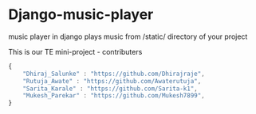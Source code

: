 # Django-music-player
music player in django plays music from /static/ directory of your project

This is our TE mini-project
    - contributers

```javascript
{
    "Dhiraj_Salunke" : "https://github.com/Dhirajraje",
    "Rutuja_Awate" : "https://github.com/Awaterutuja",
    "Sarita_Karale" : "https://github.com/Sarita-k1",
    "Mukesh_Parekar" : "https://github.com/Mukesh7899",
}
```
